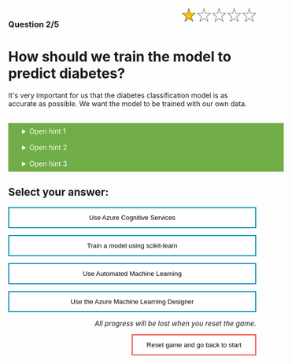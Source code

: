 <style>
.button  {
  color: white;
  width: 100%;
  padding: 8px 28px;
  background-color: #70AD47;
  transition-duration: 0.4s;
}
.button:hover  {
  background-color: #507E32;
  color: white; 
}
.answerbutton  {
  border: none;
  color: black;
  width: 100%;
  padding: 12px 28px;
  background-color: white;
  border: 2px solid #008CBA;
  transition-duration: 0.4s;
}
.answerbutton:hover  {
  background-color: #008CBA;
  color: white; 
  border: 2px solid #008CBA;
}
.resetbutton  {
  border: none;
  color: black;
  float: right;
  padding: 12px 28px;
  background-color: white;
  border: 2px solid #f44336;
  transition-duration: 0.4s;
}
.resetbutton:hover  {
  background-color: #f44336;
  color: white; 
  border: 2px solid #f44336;
}
</style>

<img style="float: right;width:30%;" src="./media/1-points.png">

### Question 2/5

# How should we train the model to predict diabetes?

It's very important for us that the diabetes classification model is as accurate as possible. We want the model to be trained with our own data. 

<br>
<details>
<summary class = "button">Open hint 1</summary>
Because of healthcare regulations, we need to have full control over how the model is trained. 
</details>

<details>
<summary class = "button">Open hint 2</summary>
We prefer not to use UI, but want to train models with notebooks and scripts.
</details>

<details>
<summary class = "button">Open hint 3</summary>
We value accuracy and transparency. We are not concerned with saving time on model development. Our data scientists know what they need to do to train the model and create the necessary scripts.
</details>

## Select your answer:

<button class="answerbutton" onclick="window.location.href='03B';">Use Azure Cognitive Services</button>

<button class="answerbutton" onclick="window.location.href='03A';">Train a model using scikit-learn</button>

<button class="answerbutton" onclick="window.location.href='03B';">Use Automated Machine Learning</button>

<button class="answerbutton" onclick="window.location.href='03B';">Use the Azure Machine Learning Designer</button>

<p style="text-align:right;"><i>All progress will be lost when you reset the game.</i></p>

<button class="resetbutton" onclick="window.location.href='../start-02-training';">Reset game and go back to start</button>


